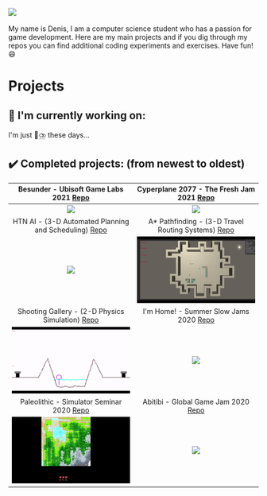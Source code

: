 ![](https://media.giphy.com/media/Nx0rz3jtxtEre/giphy.gif)

My name is Denis, I am a computer science student who has a passion for game development. Here are my main projects and if you dig through my repos you can find additional coding experiments and exercises. Have fun! 😄

# Projects

## :construction: **I'm currently working on:**

I'm just 🧠⛈️ these days...

## :heavy_check_mark: **Completed projects:** (from newest to oldest)

|Besunder - Ubisoft Game Labs 2021 [Repo](https://github.com/UGL-McGill-2021/lionheart) |Cyperplane 2077 - The Fresh Jam 2021 [Repo](https://github.com/Seibaah/The-Fresh-Game-Jam-2021)|
:-----------------------------------:|:-----------------------------------:
![](https://github.com/UGL-McGill-2021/lionheart/blob/main/Assets/Resources/Media/BesunderFootage.gif) | ![](https://github.com/Seibaah/The-Fresh-Game-Jam-2021/blob/main/cyberplane.gif)
HTN AI - (3-D Automated Planning and Scheduling) [Repo](https://github.com/Seibaah/HTN-AI-Demo) | A* Pathfinding - (3-D Travel Routing Systems) [Repo](https://github.com/Seibaah/Pathfinding-Demo)
![](https://github.com/Seibaah/HTN-AI-Demo/blob/main/ai_htn.gif) | ![](https://github.com/Seibaah/Pathfinding-Demo/blob/main/pathf_ai.gif)
Shooting Gallery - (2-D Physics Simulation) [Repo](https://github.com/Seibaah/Cannon-Shooting-Range) | I'm Home! - Summer Slow Jams 2020 [Repo](https://github.com/Seibaah/Summer-Slow-Jams-August-2020)
![](https://github.com/Seibaah/Cannon-Shooting-Range/blob/main/shooting_gallery.gif) | ![](https://github.com/Seibaah/Summer-Slow-Jams-August-2020/blob/main/im_home.gif)
Paleolithic - Simulator Seminar 2020 [Repo](https://github.com/Seibaah/SimulatorGame) | Abitibi - Global Game Jam 2020 [Repo](https://github.com/Seibaah/GGJ_MTL2020)
![](https://github.com/Seibaah/SimulatorGame/blob/master/paleo.gif) | ![](https://github.com/Seibaah/GGJ_MTL2020/blob/master/abitibi.gif)

 



  

